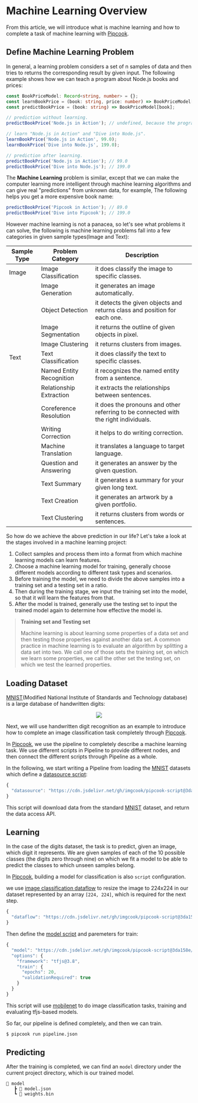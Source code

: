 # Machine Learning Overview

From this article, we will introduce what is machine learning and how to complete a task of machine learning with [Pipcook][].

## Define Machine Learning Problem

In general, a learning problem considers a set of n samples of data and then tries to returns the corresponding result by given input. The following example shows how we can teach a program about Node.js books and prices:

```ts
const BookPriceModel: Record<string, number> = {};
const learnBookPrice = (book: string, price: number) => BookPriceModel[book] = price;
const predictBookPrice = (book: string) => BookPriceModel[book];

// prediction without learning.
predictBookPrice('Node.js in Action'); // undefined, because the program don't know nothing

// learn "Node.js in Action" and "Dive into Node.js".
learnBookPrice('Node.js in Action', 99.0);
learnBookPrice('Dive into Node.js', 199.0);

// prediction after learning.
predictBookPrice('Node.js in Action'); // 99.0
predictBookPrice('Dive into Node.js'); // 199.0
```

The **Machine Learning** problem is similar, except that we can make the computer learning more intelligent through machine learning algorithms and can give real "predictions" from unknown data, for example, The following helps you get a more expensive book name:

```js
predictBookPrice('Pipcook in Action'); // 89.0
predictBookPrice('Dive into Pipcook'); // 199.0
```

However machine learning is not a panacea, so let's see what problems it can solve, the following is machine learning problems fall into a few categories in given sample types(Image and Text):

| Sample Type      | Problem Category         | Description                    |
|------------------|--------------------------|--------------------------------|
| Image            | Image Classification     | it does classify the image to specific classes. |
|                  | Image Generation         | it generates an image automatically. |
|                  | Object Detection         | it detects the given objects and returns class and position for each one. |
|                  | Image Segmentation       | it returns the outline of given objects in pixel. |
|                  | Image Clustering         | it returns clusters from images. |
| Text             | Text Classification      | it does classify the text to specific classes. |
|                  | Named Entity Recognition | it recognizes the named entity from a sentence. |
|                  | Relationship Extraction  | it extracts the relationships between sentences. |
|                  | Coreference Resolution   | it does the pronouns and other referring to be connected with the right individuals. |
|                  | Writing Correction       | it helps to do writing correction. |
|                  | Machine Translation      | it translates a language to target language. |
|                  | Question and Answering   | it generates an answer by the given question. |
|                  | Text Summary             | it generates a summary for your given long text. |
|                  | Text Creation            | it generates an artwork by a given portfolio. |
|                  | Text Clustering          | it returns clusters from words or sentences. |

So how do we achieve the above prediction in our life? Let's take a look at the stages involved in a machine learning project:

1. Collect samples and process them into a format from which machine learning models can learn features.
2. Choose a machine learning model for training, generally choose different models according to different task types and scenarios.
3. Before training the model, we need to divide the above samples into a training set and a testing set in a ratio.
4. Then during the training stage, we input the training set into the model, so that it will learn the features from that.
5. After the model is trained, generally use the testing set to input the trained model again to determine how effective the model is.

> **Training set and Testing set**
>
> Machine learning is about learning some properties of a data set and then testing those properties against another data set. A common practice in machine learning is to evaluate an algorithm by splitting a data set into two. We call one of those sets the training set, on which we learn some properties, we call the other set the testing set, on which we test the learned properties.

## Loading Dataset

[MNIST][](Modified National Institute of Standards and Technology database) is a large database of handwritten digits:

<center>
  <img src="https://upload.wikimedia.org/wikipedia/commons/2/27/MnistExamples.png">
</center>

Next, we will use handwritten digit recognition as an example to introduce how to complete an image classification task completely through [Pipcook][].

In [Pipcook][], we use the pipeline to completely describe a machine learning task. We use different scripts in Pipeline to provide different nodes, and then connect the different scripts through Pipeline as a whole.

In the following, we start writing a Pipeline from loading the [MNIST][] datasets which define a [datasource script](https://github.com/imgcook/pipcook-script/blob/master/scripts/image-classification-mobilenet/src/datasource.ts):

```js
{
  "datasource": "https://cdn.jsdelivr.net/gh/imgcook/pipcook-script@3da158e/scripts/image-classification-mobilenet/build/datasource.js?url=http://ai-sample.oss-cn-hangzhou.aliyuncs.com/image_classification/datasets/mnist.zip"
}
```

This script will download data from the standard [MNIST][] dataset, and return the data access API.

## Learning

In the case of the digits dataset, the task is to predict, given an image, which digit it represents. We are given samples of each of the 10 possible classes (the digits zero through nine) on which we fit a model to be able to predict the classes to which unseen samples belong.

In [Pipcook][], building a model for classification is also `script` configuration.

we use [image classification dataflow](https://github.com/imgcook/pipcook-script/blob/master/scripts/image-classification-mobilenet/src/dataflow.ts) to resize the image to 224x224 in our dataset represented by an array `[224, 224]`, which is required for the next step.
```js
{
  "dataflow": "https://cdn.jsdelivr.net/gh/imgcook/pipcook-script@3da158e/scripts/image-classification-mobilenet/build/dataflow.js?size=224&size=224"
}
```


Then define the [model script](https://github.com/imgcook/pipcook-script/blob/master/scripts/image-classification-mobilenet/src/model.ts) and paremeters for train:
```js
{
  "model": "https://cdn.jsdelivr.net/gh/imgcook/pipcook-script@3da158e/scripts/image-classification-mobilenet/build/model.js",
  "options": {
    "framework": "tfjs@3.8",
    "train": {
      "epochs": 20,
      "validationRequired": true
    }
  }
}
```

This script will use [mobilenet][] to do image classification tasks, training and evaluating tfjs-based models.

So far, our pipeline is defined completely, and then we can train.

```sh
$ pipcook run pipeline.json
```

## Predicting

After the training is completed, we can find an `model` directory under the current project directory, which is our trained model.

```
📂 model
   ┣ 📜 model.json
   ┗ 📜 weights.bin
```


[Pipcook]: https://github.com/alibaba/pipcook
[MNIST]: https://en.wikipedia.org/wiki/MNIST_database
[Introduction to Pipeline]: ../manual/intro-to-pipeline.md
[mobilenet]: https://github.com/imgcook/pipcook-script/blob/master/scripts/image-classification-mobilenet
